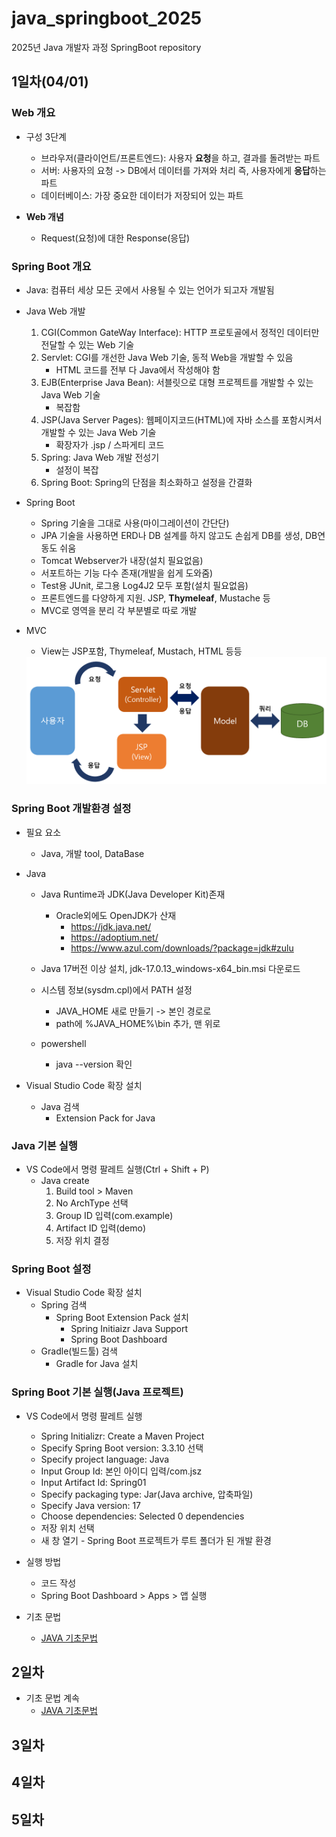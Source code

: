 # java_springboot_2025
2025년 Java 개발자 과정 SpringBoot repository

## 1일차(04/01)

### Web 개요
- 구성 3단계
    - 브라우저(클라이언트/프론트엔드): 사용자 **요청**을 하고, 결과를 돌려받는 파트
    - 서버: 사용자의 요청 -> DB에서 데이터를 가져와 처리 즉, 사용자에게 **응답**하는 파트
    - 데이터베이스: 가장 중요한 데이터가 저장되어 있는 파트

- **Web 개념**
    - Request(요청)에 대한 Response(응답)

### Spring Boot 개요
- Java: 컴퓨터 세상 모든 곳에서 사용될 수 있는 언어가 되고자 개발됨
- Java Web 개발
    1. CGI(Common GateWay Interface): HTTP 프로토골에서 정적인 데이터만 전달할 수 있는 Web 기술
    2. Servlet: CGI를 개선한 Java Web 기술, 동적 Web을 개발할 수 있음
        - HTML 코드를 전부 다 Java에서 작성해야 함
    3. EJB(Enterprise Java Bean): 서블릿으로 대형 프로젝트를 개발할 수 있는 Java Web 기술
        - 복잡함
    4. JSP(Java Server Pages): 웹페이지코드(HTML)에 자바 소스를 포함시켜서 개발할 수 있는 Java Web 기술
        - 확장자가 .jsp / 스파게티 코드
    5. Spring: Java Web 개발 전성기
        - 설정이 복잡
    6. Spring Boot: Spring의 단점을 최소화하고 설정을 간결화

- Spring Boot
    - Spring 기술을 그대로 사용(마이그레이션이 간단단)
    - JPA 기술을 사용하면 ERD나 DB 설계를 하지 않고도 손쉽게 DB를 생성, DB연동도 쉬움
    - Tomcat Webserver가 내장(설치 필요없음)
    - 서포트하는 기능 다수 존재(개발을 쉽게 도와줌)
    - Test용 JUnit, 로그용 Log4J2 모두 포함(설치 필요없음)
    - 프론트엔드를 다양하게 지원. JSP, **Thymeleaf**, Mustache 등
    - MVC로 영역을 분리 각 부분별로 따로 개발

- MVC
    - View는 JSP포함, Thymeleaf, Mustach, HTML 등등
    <img src="./image/SB001.png" width = "700">

### Spring Boot 개발환경 설정
- 필요 요소
    - Java, 개발 tool, DataBase

- Java
    - Java Runtime과 JDK(Java Developer Kit)존재
        - Oracle외에도 OpenJDK가 산재
            -  https://jdk.java.net/
            -  https://adoptium.net/
            -  https://www.azul.com/downloads/?package=jdk#zulu
    - Java 17버전 이상 설치, jdk-17.0.13_windows-x64_bin.msi 다운로드

    - 시스템 정보(sysdm.cpl)에서 PATH 설정
        - JAVA_HOME 새로 만들기 -> 본인 경로로
        - path에 %JAVA_HOME%\bin 추가, 맨 위로
    - powershell
        - java --version 확인

- Visual Studio Code 확장 설치
    - Java 검색
        - Extension Pack for Java

### Java 기본 실행
- VS Code에서 명령 팔레트 실행(Ctrl + Shift + P)
    - Java create
        1. Build tool > Maven
        2. No ArchType 선택
        3. Group ID 입력(com.example)
        4. Artifact ID 입력(demo)
        5. 저장 위치 결정

### Spring Boot 설정
- Visual Studio Code 확장 설치
    - Spring 검색
        - Spring Boot Extension Pack 설치 
            - Spring Initiaizr Java Support
            - Spring Boot Dashboard
    - Gradle(빌드툴) 검색
        - Gradle for Java 설치

### Spring Boot 기본 실행(Java 프로젝트)
- VS Code에서 명령 팔레트 실행
    - Spring Initializr: Create a Maven Project
    - Specify Spring Boot version: 3.3.10 선택
    - Specify project language: Java
    - Input Group Id: 본인 아이디 입력/com.jsz
    - Input Artifact Id: Spring01
    - Specify packaging type: Jar(Java archive, 압축파일)
    - Specify Java version: 17
    - Choose dependencies: Selected 0 dependencies 
    - 저장 위치 선택
    - 새 창 열기 - Spring Boot 프로젝트가 루트 폴더가 된 개발 환경

- 실행 방법
    - 코드 작성
    - Spring Boot Dashboard > Apps > 앱 실행

- 기초 문법
    - [JAVA 기초문법](./JAVA_BASIC.md)

## 2일차
- 기초 문법 계속
     - [JAVA 기초문법](./JAVA_BASIC.md)
## 3일차
## 4일차
## 5일차
